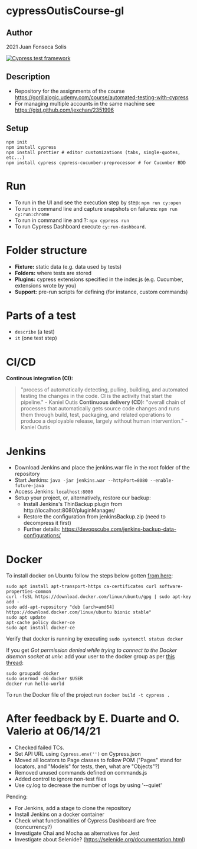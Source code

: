 # cypressOutisCourse-gl

## Author
2021 Juan Fonseca Solis

[![Cypress test framework](https://github.com/juanfonsecasolis-gl/cypressOutisCourse-gl/actions/workflows/main.yml/badge.svg)](https://github.com/juanfonsecasolis-gl/cypressOutisCourse-gl/actions/workflows/main.yml)

## Description
* Repository for the assignments of the course https://gorillalogic.udemy.com/course/automated-testing-with-cypress
* For managing multiple accounts in the same machine see https://gist.github.com/jexchan/2351996

## Setup
```
npm init
npm install cypress
npm install prettier # editor customizations (tabs, single-quotes, etc...)
npm install cypress cypress-cucumber-preprocessor # for Cucumber BDD
```

# Run
* To run in the UI and see the execution step by step: `npm run cy:open`
* To run in command line and capture snapshots on failures: `npm run cy:run:chrome`
* To run in command line and ?: `npx cypress run`
* To run Cypress Dashboard execute `cy:run-dashboard`.

# Folder structure
* **Fixture:** static data (e.g. data used by tests)
* **Folders:** where tests are stored
* **Plugins:** cypress extensions specified in the index.js (e.g. Cucumber, extensions wrote by you)
* **Support:** pre-run scripts for defining (for instance, custom commands)

# Parts of a test
* `describe` (a test)
* `it` (one test step)

# CI/CD
**Continous integration (CI):** 
> "process of automatically detecting, pulling, building, and automated testing the changes in the code. CI is the activity that start the pipeline." - Kaniel Outis
**Continuous delivery (CD):** 
> "overall chain of processes that automatically gets source code changes and runs them through build, test, packaging, and related operations to produce a deployable release, largely without human intervention." - Kaniel Outis

# Jenkins
* Download Jenkins and place the jenkins.war file in the root folder of the repository
* Start Jenkins: `java -jar jenkins.war --httpPort=8080 --enable-future-java`
* Access Jenkins: `localhost:8080`
* Setup your project, or, alternatively, restore our backup:
    * Install Jenkins's ThinBackup plugin from http://localhost:8080/pluginManager/
    * Restore the configuration from jenkinsBackup.zip (need to decompress it first)
    * Further details: https://devopscube.com/jenkins-backup-data-configurations/

# Docker

To install docker on Ubuntu follow the steps below gotten [from here](https://www.digitalocean.com/community/tutorials/como-instalar-y-usar-docker-en-ubuntu-18-04-1-es):
```
sudo apt install apt-transport-https ca-certificates curl software-properties-common
curl -fsSL https://download.docker.com/linux/ubuntu/gpg | sudo apt-key add -
sudo add-apt-repository "deb [arch=amd64] https://download.docker.com/linux/ubuntu bionic stable"
sudo apt update
apt-cache policy docker-ce
sudo apt install docker-ce
```

Verify that docker is running by executing `sudo systemctl status docker`

If you get _Got permission denied while trying to connect to the Docker daemon socket at unix:_ add your user to the docker group as per [this thread](https://stackoverflow.com/questions/48957195/how-to-fix-docker-got-permission-denied-issue):
```
sudo groupadd docker
sudo usermod -aG docker $USER
docker run hello-world
```

To run the Docker file of the project run `docker build -t cypress .`

# After feedback by E. Duarte and O. Valerio at 06/14/21  
* Checked failed TCs.
* Set API URL using `Cypress.env('')` on Cypress.json
* Moved all locators to Page classes to follow POM ("Pages" stand for locators, and "Models" for tests, then, what are "Objects"?)
* Removed unused commands defined on commands.js
* Added control to ignore non-test files
* Use cy.log to decrease the number of logs by using '--quiet'

Pending:
* For Jenkins, add a stage to clone the repository
* Install Jenkins on a docker container
* Check what functionalities of Cypress Dashboard are free (concurrency?)
* Investigate Chai and Mocha as alternatives for Jest
* Investigate about Selenide? (https://selenide.org/documentation.html)
